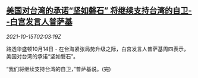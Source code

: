 <!--1634265063000-->
[美国对台湾的承诺“坚如磐石” 将继续支持台湾的自卫--白宫发言人普萨基](https://cn.reuters.com/article/us-paski-tw-defense-1015-idCNKBS2H505B)
------

<div><i>2021-10-15T02:03:19Z</i></div><p>路透华盛顿10月14日 - 在台海紧张局势升级之际，白宫发言人普萨基周四表示，美国对台湾的承诺“坚如磐石”。</p><p>“我们将继续支持台湾的自卫，”普萨基说。(完)</p>
